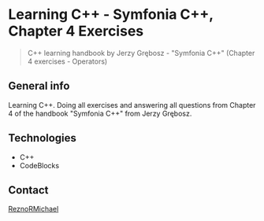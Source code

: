# Learning C++ - Symfonia C++, Chapter 4 Exercises
> C++ learning handbook by Jerzy Grębosz - "Symfonia C++" (Chapter 4 exercises - Operators)

## General info
Learning C++. Doing all exercises and answering all questions from Chapter 4 of the handbook "Symfonia C++" from Jerzy Grębosz.

## Technologies
* C++
* CodeBlocks

## Contact
[ReznoRMichael](https://github.com/ReznoRMichael) 